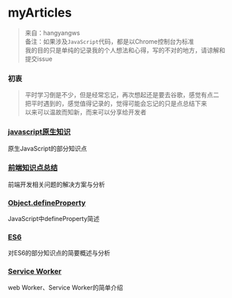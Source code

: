 # myArticles

> 来自：hangyangws  
备注：如果涉及`JavaScript`代码，都是以Chrome控制台为标准  
     我的目的只是单纯的记录我的个人想法和心得，写的不对的地方，请谅解和提交issue

### 初衷

> 平时学习倒是不少，但是经常忘记，再次想起还是要去谷歌，感觉有点二  
把平时遇到的，感觉值得记录的，觉得可能会忘记的只是点总结下来  
以来可以温故而知新，而来可以分享给开发者

### [javascript原生知识](https://github.com/hangyangws/myArticles/blob/master/javascript.md)

原生JavaScript的部分知识点

### [前端知识点总结](https://github.com/hangyangws/myArticles/blob/master/front-end-summary.md)

前端开发相关问题的解决方案与分析

### [Object.defineProperty](https://github.com/hangyangws/myArticles/blob/master/Object.defineProperty.md)

JavaScript中defineProperty简述

### [ES6](https://github.com/hangyangws/myArticles/blob/master/ES6.md)

对ES6的部分知识点的简要概述与分析

### [Service Worker](https://github.com/hangyangws/myArticles/blob/master/serviceWorcker.md)

web Worker、Service Worker的简单介绍
